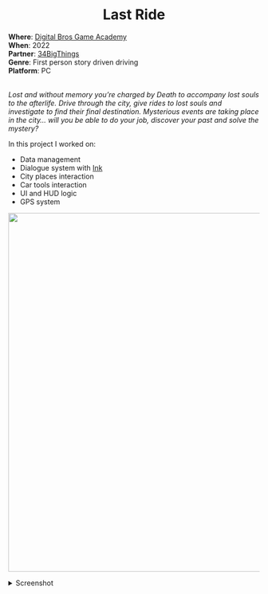 <h1 align="center"> Last Ride </h1>
<b>Where</b>: <a href="https://dbgameacademy.it/?gclid=Cj0KCQjw8uOWBhDXARIsAOxKJ2GLU5Ea6NNwwBL4gu1LutBM2M50qc8DkTI3tR4O2n3y5AZv8C5EZOcaAhvtEALw_wcB"> Digital Bros Game Academy </a><br />
<b>When</b>: 2022 <br />
<b>Partner</b>: <a href="https://34bigthings.com/"> 34BigThings </a><br />
<b>Genre</b>: First person story driven driving <br />
<b>Platform</b>: PC <br /><br />

<i> Lost and without memory you’re charged by Death to accompany lost souls to the afterlife.
Drive through the city, give rides to lost souls and investigate to find their final destination.
Mysterious events are taking place in the city… will you be able to do your job, discover your past and solve the mystery? </i> <br />

In this project I worked on:
<ul>
  <li> Data management </li>
  <li> Dialogue system with <a href="https://www.inklestudios.com/ink/"> Ink </a></li>
  <li> City places interaction </li>
  <li> Car tools interaction </li>
  <li> UI and HUD logic </li>
  <li> GPS system </li>
</ul>

<p align="center">
  <img src="https://user-images.githubusercontent.com/90765289/180183778-da679a30-ec2e-45f2-ba54-b5e5faeb0906.png" alt="" width="720"/>
</p>

<details><summary>Screenshot</summary>
  <p align="center">
    <img src="https://user-images.githubusercontent.com/90765289/180182951-9990a9c1-f465-4f55-8e0a-9831802564df.png" alt="" width="720"/>
    <img src="https://user-images.githubusercontent.com/90765289/180183064-88378e4f-94b6-4ff5-bf83-69df203e8f9a.png" alt="" width="720"/> 
    <img src="https://user-images.githubusercontent.com/90765289/180183082-33429736-efcf-4910-9256-e4d6a56e3898.png" alt="" width="720"/>  
  </p>
</details>
